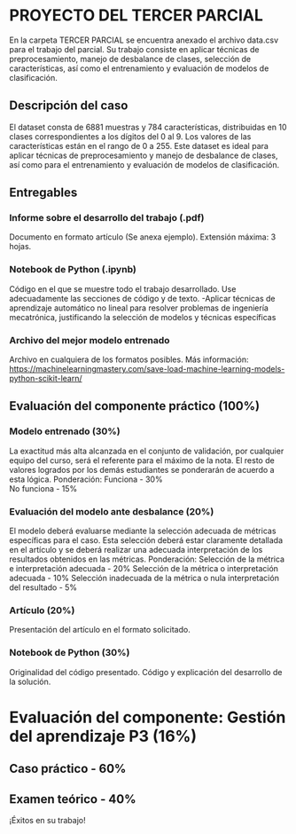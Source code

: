 # PROYECTO DEL TERCER PARCIAL

En la carpeta TERCER PARCIAL se encuentra anexado el archivo data.csv para el trabajo del parcial. Su trabajo consiste en aplicar técnicas de preprocesamiento, manejo de desbalance de clases, selección de características, así como el entrenamiento y evaluación de modelos de clasificación.

## Descripción del caso

El dataset consta de 6881 muestras y 784 características, distribuidas en 10 clases correspondientes a los dígitos del 0 al 9.
Los valores de las características están en el rango de 0 a 255. Este dataset es ideal para aplicar técnicas de preprocesamiento y manejo de desbalance de clases, así como para el entrenamiento y evaluación de modelos de clasificación.


## Entregables

### Informe sobre el desarrollo del trabajo (.pdf)
Documento en formato artículo (Se anexa ejemplo). Extensión máxima: 3 hojas.
### Notebook de Python (.ipynb)
Código en el que se muestre todo el trabajo desarrollado. Use adecuadamente las secciones de código y de texto. 
-Aplicar técnicas de aprendizaje automático no lineal para resolver problemas de ingeniería mecatrónica, justificando la selección de modelos y técnicas específicas 
### Archivo del mejor modelo entrenado
Archivo en cualquiera de los formatos posibles.
Más información: https://machinelearningmastery.com/save-load-machine-learning-models-python-scikit-learn/ 

## Evaluación del componente práctico (100%)
### Modelo entrenado (30%)
La exactitud más alta alcanzada en el conjunto de validación, por cualquier equipo del curso, será el referente para el máximo de la nota. El resto de valores logrados por los demás estudiantes se ponderarán de acuerdo a esta lógica. 
Ponderación: 
Funciona - 30%   
No funciona - 15%
### Evaluación del modelo ante desbalance (20%)
El modelo deberá evaluarse mediante la selección adecuada de métricas específicas para el caso. Esta selección deberá estar claramente detallada en el artículo y se deberá realizar una adecuada interpretación de los resultados obtenidos en las métricas.
Ponderación: 
Selección de la métrica e interpretación adecuada - 20%
Selección de la métrica o interpretación adecuada - 10%
Selección inadecuada de la métrica o nula interpretación del resultado - 5%
### Artículo (20%)
Presentación del artículo en el formato solicitado. 

### Notebook de Python (30%)
Originalidad del código presentado. Código y explicación del desarrollo de la solución.

# Evaluación del componente: Gestión del aprendizaje P3 (16%)
## Caso práctico - 60%
## Examen teórico - 40%


¡Éxitos en su trabajo!
